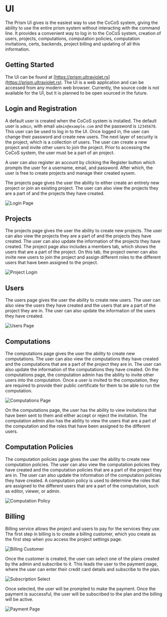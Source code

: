 # UI

The Prism UI gives is the easiest way to use the CoCoS system, giving the ability to use the entire prism system without interacting with the command line. It provides a convenient way to log in to the CoCoS system, creation of users, projects, computations, computation policies, computation invitations, certs, backends, project billing and updating of all this information.

## Getting Started

The UI can be found at [https://prism.ultraviolet.rs](https://prism.ultraviolet.rs). The UI is a web application and can be accessed from any modern web browser. Currently, the source code is not available for the UI, but it is planned to be open sourced in the future.

## Login and Registration

A default user is created when the CoCoS system is installed. The default user is `admin`, with email `admin@example.com` and the password is `12345678`. This user can be used to log in to the UI. Once logged in, the user can change their password and create new users. The next layer of security is the project, which is a collection of users. The user can create a new project and invite other users to join the project. Prior to accessing the CoCoS system, the user must be a part of an project.

A user can also register an account by clicking the Register button which prompts the user for a username, email, and password. After which, the user is free to create projects and manage their created sysem.

The projects page gives the user the ability to either create an entirely new project or join an existing project. The user can also view the projects they are a part of and the projects they have created.

![Login Page](img/login.png)

## Projects

The projects page gives the user the ability to create new projects. The user can also view the projects they are a part of and the projects they have created. The user can also update the information of the projects they have created. The project page also includes a members tab, which shows the users that are a part of the project. On this tab, the project owner can also invite new users to join the project and assign different roles to the different users that have been assigned to the project.

![Project Login](img/proj-login.png)

## Users

The users page gives the user the ability to create new users. The user can also view the users they have created and the users that are a part of the project they are in. The user can also update the information of the users they have created.

![Users Page](img/users-page.png)

## Computations

The computations page gives the user the ability to create new computations. The user can also view the computations they have created and the computations that are a part of the project they are in. The user can also update the information of the computations they have created. On the computations page, the computation admin has the ability to invite other users into the computation. Once a user is invited to the computation, they are required to provide their public certificate for them to be able to run the computation.

![Computations Page](img/ui/computation.png)

On the computations page, the user has the ability to view invitations that have been sent to them and either accept or reject the invitation. The computation admin also has the ability to view the users that are a part of the computation and the roles that have been assigned to the different users.

## Computation Policies

The computation policies page gives the user the ability to create new computation policies. The user can also view the computation policies they have created and the computation policies that are a part of the project they are in. The user can also update the information of the computation policies they have created. A computation policy is used to determine the roles that are assigned to the different users that are a part of the computation, such as editor, viewer, or admin.

![Computation Policy](img/computation-policies.png)

## Billing

Billing service allows the project and users to pay for the services they use. The first step in billing is to create a billing customer, which you create as the first step when you access the project settings page.

![Billing Customer](img/billing-customer.png)

Once the customer is created, the user can select one of the plans created by the admin and subscribe to it. This leads the user to the payment page, where the user can enter their credit card details and subscribe to the plan.

![Subscription Select](img/subscriptions.png)

Once selected, the user will be prompted to make the payment. Once the payment is successful, the user will be subscribed to the plan and the billing will be active.


![Payment Page](img/payment.png)

